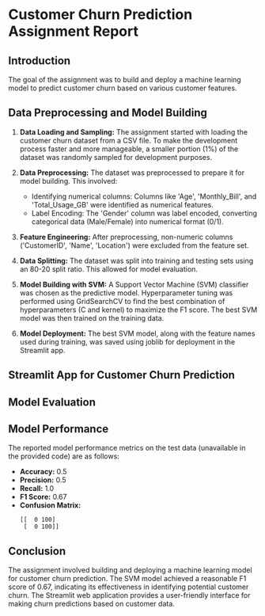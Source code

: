 # Customer Churn Prediction Assignment Report

## Introduction

 The goal of the assignment was to build and deploy a machine learning model to predict customer churn based on various customer features.

## Data Preprocessing and Model Building

1. **Data Loading and Sampling:** The assignment started with loading the customer churn dataset from a CSV file. To make the development process faster and more manageable, a smaller portion (1%) of the dataset was randomly sampled for development purposes.

2. **Data Preprocessing:** The dataset was preprocessed to prepare it for model building. This involved:
    - Identifying numerical columns: Columns like 'Age', 'Monthly_Bill', and 'Total_Usage_GB' were identified as numerical features.
    - Label Encoding: The 'Gender' column was label encoded, converting categorical data (Male/Female) into numerical format (0/1).

3. **Feature Engineering:** After preprocessing, non-numeric columns ('CustomerID', 'Name', 'Location') were excluded from the feature set.

4. **Data Splitting:** The dataset was split into training and testing sets using an 80-20 split ratio. This allowed for model evaluation.

5. **Model Building with SVM:** A Support Vector Machine (SVM) classifier was chosen as the predictive model. Hyperparameter tuning was performed using GridSearchCV to find the best combination of hyperparameters (C and kernel) to maximize the F1 score. The best SVM model was then trained on the training data.

6. **Model Deployment:** The best SVM model, along with the feature names used during training, was saved using joblib for deployment in the Streamlit app.

## Streamlit App for Customer Churn Prediction


## Model Evaluation


## Model Performance

The reported model performance metrics on the test data (unavailable in the provided code) are as follows:
- **Accuracy:** 0.5
- **Precision:** 0.5
- **Recall:** 1.0
- **F1 Score:** 0.67
- **Confusion Matrix:** 
  ```
  [[  0 100]
   [  0 100]]
  ```

## Conclusion

The assignment involved building and deploying a machine learning model for customer churn prediction. The SVM model achieved a reasonable F1 score of 0.67, indicating its effectiveness in identifying potential customer churn. The Streamlit web application provides a user-friendly interface for making churn predictions based on customer data.
